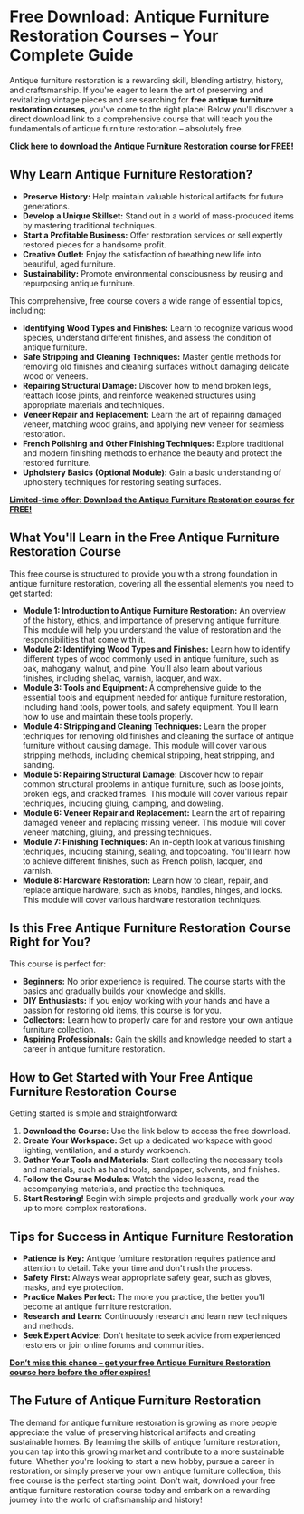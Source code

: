 # Free Download: Antique Furniture Restoration Courses – Your Complete Guide

Antique furniture restoration is a rewarding skill, blending artistry, history, and craftsmanship. If you're eager to learn the art of preserving and revitalizing vintage pieces and are searching for **free antique furniture restoration courses**, you've come to the right place! Below you'll discover a direct download link to a comprehensive course that will teach you the fundamentals of antique furniture restoration – absolutely free.

[**Click here to download the Antique Furniture Restoration course for FREE!**](https://udemywork.com/antique-furniture-restoration-courses)

## Why Learn Antique Furniture Restoration?

*   **Preserve History:** Help maintain valuable historical artifacts for future generations.
*   **Develop a Unique Skillset:** Stand out in a world of mass-produced items by mastering traditional techniques.
*   **Start a Profitable Business:** Offer restoration services or sell expertly restored pieces for a handsome profit.
*   **Creative Outlet:** Enjoy the satisfaction of breathing new life into beautiful, aged furniture.
*   **Sustainability:** Promote environmental consciousness by reusing and repurposing antique furniture.

This comprehensive, free course covers a wide range of essential topics, including:

*   **Identifying Wood Types and Finishes:** Learn to recognize various wood species, understand different finishes, and assess the condition of antique furniture.
*   **Safe Stripping and Cleaning Techniques:** Master gentle methods for removing old finishes and cleaning surfaces without damaging delicate wood or veneers.
*   **Repairing Structural Damage:** Discover how to mend broken legs, reattach loose joints, and reinforce weakened structures using appropriate materials and techniques.
*   **Veneer Repair and Replacement:** Learn the art of repairing damaged veneer, matching wood grains, and applying new veneer for seamless restoration.
*   **French Polishing and Other Finishing Techniques:** Explore traditional and modern finishing methods to enhance the beauty and protect the restored furniture.
*   **Upholstery Basics (Optional Module):** Gain a basic understanding of upholstery techniques for restoring seating surfaces.

[**Limited-time offer: Download the Antique Furniture Restoration course for FREE!**](https://udemywork.com/antique-furniture-restoration-courses)

## What You'll Learn in the Free Antique Furniture Restoration Course

This free course is structured to provide you with a strong foundation in antique furniture restoration, covering all the essential elements you need to get started:

*   **Module 1: Introduction to Antique Furniture Restoration:** An overview of the history, ethics, and importance of preserving antique furniture. This module will help you understand the value of restoration and the responsibilities that come with it.
*   **Module 2: Identifying Wood Types and Finishes:** Learn how to identify different types of wood commonly used in antique furniture, such as oak, mahogany, walnut, and pine. You'll also learn about various finishes, including shellac, varnish, lacquer, and wax.
*   **Module 3: Tools and Equipment:** A comprehensive guide to the essential tools and equipment needed for antique furniture restoration, including hand tools, power tools, and safety equipment. You'll learn how to use and maintain these tools properly.
*   **Module 4: Stripping and Cleaning Techniques:** Learn the proper techniques for removing old finishes and cleaning the surface of antique furniture without causing damage. This module will cover various stripping methods, including chemical stripping, heat stripping, and sanding.
*   **Module 5: Repairing Structural Damage:** Discover how to repair common structural problems in antique furniture, such as loose joints, broken legs, and cracked frames. This module will cover various repair techniques, including gluing, clamping, and doweling.
*   **Module 6: Veneer Repair and Replacement:** Learn the art of repairing damaged veneer and replacing missing veneer. This module will cover veneer matching, gluing, and pressing techniques.
*   **Module 7: Finishing Techniques:** An in-depth look at various finishing techniques, including staining, sealing, and topcoating. You'll learn how to achieve different finishes, such as French polish, lacquer, and varnish.
*   **Module 8: Hardware Restoration:** Learn how to clean, repair, and replace antique hardware, such as knobs, handles, hinges, and locks. This module will cover various hardware restoration techniques.

## Is this Free Antique Furniture Restoration Course Right for You?

This course is perfect for:

*   **Beginners:** No prior experience is required. The course starts with the basics and gradually builds your knowledge and skills.
*   **DIY Enthusiasts:** If you enjoy working with your hands and have a passion for restoring old items, this course is for you.
*   **Collectors:** Learn how to properly care for and restore your own antique furniture collection.
*   **Aspiring Professionals:** Gain the skills and knowledge needed to start a career in antique furniture restoration.

## How to Get Started with Your Free Antique Furniture Restoration Course

Getting started is simple and straightforward:

1.  **Download the Course:** Use the link below to access the free download.
2.  **Create Your Workspace:** Set up a dedicated workspace with good lighting, ventilation, and a sturdy workbench.
3.  **Gather Your Tools and Materials:** Start collecting the necessary tools and materials, such as hand tools, sandpaper, solvents, and finishes.
4.  **Follow the Course Modules:** Watch the video lessons, read the accompanying materials, and practice the techniques.
5.  **Start Restoring!** Begin with simple projects and gradually work your way up to more complex restorations.

## Tips for Success in Antique Furniture Restoration

*   **Patience is Key:** Antique furniture restoration requires patience and attention to detail. Take your time and don't rush the process.
*   **Safety First:** Always wear appropriate safety gear, such as gloves, masks, and eye protection.
*   **Practice Makes Perfect:** The more you practice, the better you'll become at antique furniture restoration.
*   **Research and Learn:** Continuously research and learn new techniques and methods.
*   **Seek Expert Advice:** Don't hesitate to seek advice from experienced restorers or join online forums and communities.

[**Don’t miss this chance – get your free Antique Furniture Restoration course here before the offer expires!**](https://udemywork.com/antique-furniture-restoration-courses)

## The Future of Antique Furniture Restoration

The demand for antique furniture restoration is growing as more people appreciate the value of preserving historical artifacts and creating sustainable homes. By learning the skills of antique furniture restoration, you can tap into this growing market and contribute to a more sustainable future. Whether you're looking to start a new hobby, pursue a career in restoration, or simply preserve your own antique furniture collection, this free course is the perfect starting point. Don't wait, download your free antique furniture restoration course today and embark on a rewarding journey into the world of craftsmanship and history!
